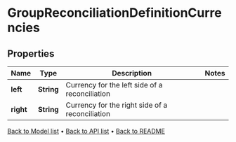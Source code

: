 

# GroupReconciliationDefinitionCurrencies


## Properties

| Name | Type | Description | Notes |
|------------ | ------------- | ------------- | -------------|
|**left** | **String** | Currency for the left side of a reconciliation |  |
|**right** | **String** | Currency for the right side of a reconciliation |  |



[Back to Model list](../README.md#documentation-for-models) &#8226; [Back to API list](../README.md#documentation-for-api-endpoints) &#8226; [Back to README](../README.md)


